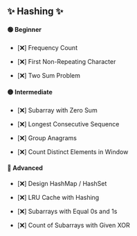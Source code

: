## ✨ Hashing ✨


#### 🟢 Beginner

* [❌] Frequency Count
    
* [❌] First Non-Repeating Character
    
* [❌] Two Sum Problem
    

#### 🟡 Intermediate

* [❌] Subarray with Zero Sum
    
* [❌] Longest Consecutive Sequence
    
* [❌] Group Anagrams
    
* [❌] Count Distinct Elements in Window
    

#### 🔴 Advanced

* [❌] Design HashMap / HashSet
    
* [❌] LRU Cache with Hashing
    
* [❌] Subarrays with Equal 0s and 1s
    
* [❌] Count of Subarrays with Given XOR
    
